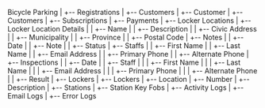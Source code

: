 Bicycle Parking
|
+-- Registrations
|
+-- Customers
|   +-- Customer
|       +-- Customers
|
+-- Subscriptions
|
+-- Payments
|
+-- Locker Locations
|   +-- Locker Location Details
|   |   +-- Name
|   |   +-- Description
|   |   +-- Civic Address
|   |   +-- Municipality
|   |   +-- Province
|   |   +-- Postal Code
|   +-- Notes
|   |   +-- Date
|   |   +-- Note
|   |   +-- Status
|   +-- Staffs
|   |   +-- First Name
|   |   +-- Last Name
|   |   +-- Email Address
|   |   +-- Primary Phone
|   |   +-- Alternate Phone
|   +-- Inspections
|   |   +-- Date
|   |   +-- Staff
|   |   |   +-- First Name
|   |   |   +-- Last Name
|   |   |   +-- Email Address
|   |   |   +-- Primary Phone
|   |   |   +-- Alternate Phone
|   |   +-- Result
|   +-- Lockers
|
+-- Lockers
|   +-- Location
|   +-- Number
|   +-- Description
|
+-- Stations
|
+-- Station Key Fobs
|
+-- Activity Logs
|
+-- Email Logs
|
+-- Error Logs
